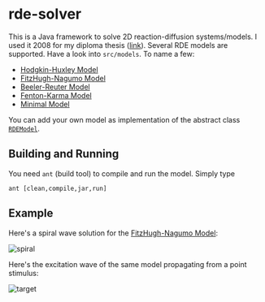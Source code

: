 rde-solver
==========

This is a Java framework to solve 2D reaction-diffusion systems/models. I used it 2008 for my diploma thesis ([link](https://www.mariokrapp.com/docs/diplomarbeit_mario_krapp.pdf)).
Several RDE models are supported. Have a look into `src/models`. To name a few:

* [Hodgkin-Huxley Model](http://en.wikipedia.org/wiki/Hodgkin–Huxley_model)
* [FitzHugh-Nagumo Model](http://en.wikipedia.org/wiki/FitzHugh–Nagumo_model)
* [Beeler-Reuter Model](http://jp.physoc.org/content/268/1/177)
* [Fenton-Karma Model](http://journals.aps.org/prl/abstract/10.1103/PhysRevLett.81.481)
* [Minimal Model](http://dx.doi.org/10.1016/j.jtbi.2008.03.029)

You can add your own model as implementation of the abstract class [`RDEModel`](src/models/RDEModel.java).

Building and Running
--------------------

You need `ant` (build tool) to compile and run the model. Simply type

```
ant [clean,compile,jar,run]
```

Example
-------

Here's a spiral wave solution for the [FitzHugh-Nagumo Model](http://en.wikipedia.org/wiki/FitzHugh–Nagumo_model):

![spiral](https://cloud.githubusercontent.com/assets/5938262/5614071/46ef5958-94ed-11e4-80ce-964830fb1eb7.gif)

Here's the excitation wave of the same model propagating from a point stimulus:

![target](https://cloud.githubusercontent.com/assets/5938262/5627334/f866c74e-9596-11e4-9549-a07176d3b0e0.gif)
